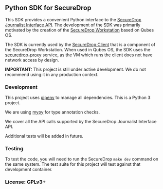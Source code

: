 ## Python SDK for SecureDrop

This SDK provides a convenient Python interface to the [SecureDrop Journalist Interface API](https://docs.securedrop.org/en/latest/development/journalist_api.html). The development of the SDK was primarily motivated by the creation of the [SecureDrop Workstation](https://github.com/freedomofpress/securedrop-workstation) based on Qubes OS.

The SDK is currently used by the [SecureDrop Client](https://github.com/freedomofpress/securedrop-client) that is a component of the SecureDrop Workstation. When used in Qubes OS, the SDK uses the [securedrop-proxy](https://github.com/freedomofpress/securedrop-proxy) service, as the VM which runs the client does not have network access by design.

**IMPORTANT:** This project is still under active development. We do not recommend using it in any production context.

### Development

This project uses [pipenv](https://docs.pipenv.org) to manage all dependencies.
This is a Python 3 project.

We are using [mypy](http://mypy-lang.org) for type annotation checks.

We cover all the API calls supported by the SecureDrop Journalist Interface API.

Additional tests will be added in future.

### Testing

To test the code, you will need to run the SecureDrop `make dev` command on the same system. The test suite for
this project will test against that development container.

### License: GPLv3+
